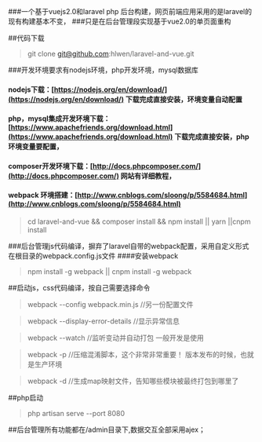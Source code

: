 
###一个基于vuejs2.0和laravel php 后台构建，网页前端应用采用的是laravel的现有构建基本不变，
###只是在后台管理段实现基于vue2.0的单页面重构

##代码下载
>git clone git@github.com:hlwen/laravel-and-vue.git

###开发环境要求有nodejs环境，php开发环境，mysql数据库
#### nodejs下载：[https://nodejs.org/en/download/](https://nodejs.org/en/download/) 下载完成直接安装，环境变量自动配置
#### php，mysql集成开发环境下载：[https://www.apachefriends.org/download.html](https://www.apachefriends.org/download.html) 下载完成直接安装，php环境变量要配置，
#### composer开发环境下载：[http://docs.phpcomposer.com/](http://docs.phpcomposer.com/) 网站有详细教程，

#### webpack 环境搭建：[http://www.cnblogs.com/sloong/p/5584684.html](http://www.cnblogs.com/sloong/p/5584684.html)
>cd laravel-and-vue && composer install && npm install || yarn ||cnpm install



###后台管理js代码编译，摒弃了laravel自带的webpack配置，采用自定义形式在根目录的webpack.config.js文件
####安装webpack
>npm install -g webpack || cnpm install -g webpack

##启动js，css代码编译，按自己需要选择命令
> webpack --config webpack.min.js //另一份配置文件

> webpack --display-error-details //显示异常信息

> webpack --watch   //监听变动并自动打包 一般开发是使用

> webpack -p    //压缩混淆脚本，这个非常非常重要！ 版本发布的时候，也就是生产环境

> webpack -d    //生成map映射文件，告知哪些模块被最终打包到哪里了

##php启动

>php artisan serve --port 8080

##后台管理所有功能都在/admin目录下,数据交互全部采用ajex；
